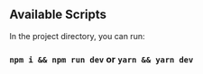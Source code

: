 ## Available Scripts

In the project directory, you can run:

### `npm i && npm run dev` or `yarn && yarn dev`
